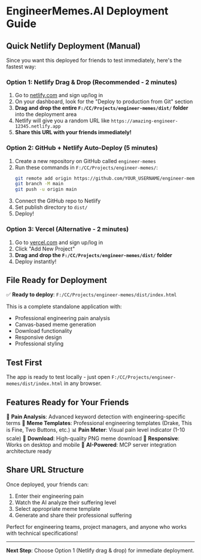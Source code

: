 # EngineerMemes.AI Deployment Guide

## Quick Netlify Deployment (Manual)

Since you want this deployed for friends to test immediately, here's the fastest way:

### Option 1: Netlify Drag & Drop (Recommended - 2 minutes)

1. Go to [netlify.com](https://netlify.com) and sign up/log in
2. On your dashboard, look for the "Deploy to production from Git" section
3. **Drag and drop the entire `F:/CC/Projects/engineer-memes/dist/` folder** into the deployment area
4. Netlify will give you a random URL like `https://amazing-engineer-12345.netlify.app`
5. **Share this URL with your friends immediately!**

### Option 2: GitHub + Netlify Auto-Deploy (5 minutes)

1. Create a new repository on GitHub called `engineer-memes`
2. Run these commands in `F:/CC/Projects/engineer-memes/`:
   ```bash
   git remote add origin https://github.com/YOUR_USERNAME/engineer-memes.git
   git branch -M main
   git push -u origin main
   ```
3. Connect the GitHub repo to Netlify
4. Set publish directory to `dist/`
5. Deploy!

### Option 3: Vercel (Alternative - 2 minutes)

1. Go to [vercel.com](https://vercel.com) and sign up/log in
2. Click "Add New Project"
3. **Drag and drop the `F:/CC/Projects/engineer-memes/dist/` folder**
4. Deploy instantly!

## File Ready for Deployment

✅ **Ready to deploy**: `F:/CC/Projects/engineer-memes/dist/index.html`

This is a complete standalone application with:
- Professional engineering pain analysis
- Canvas-based meme generation
- Download functionality 
- Responsive design
- Professional styling

## Test First

The app is ready to test locally - just open `F:/CC/Projects/engineer-memes/dist/index.html` in any browser.

## Features Ready for Your Friends

🎯 **Pain Analysis**: Advanced keyword detection with engineering-specific terms
🎨 **Meme Templates**: Professional engineering templates (Drake, This is Fine, Two Buttons, etc.)
📊 **Pain Meter**: Visual pain level indicator (1-10 scale)
💾 **Download**: High-quality PNG meme download
📱 **Responsive**: Works on desktop and mobile
🤖 **AI-Powered**: MCP server integration architecture ready

## Share URL Structure

Once deployed, your friends can:
1. Enter their engineering pain
2. Watch the AI analyze their suffering level
3. Select appropriate meme template
4. Generate and share their professional suffering

Perfect for engineering teams, project managers, and anyone who works with technical specifications!

---

**Next Step**: Choose Option 1 (Netlify drag & drop) for immediate deployment.